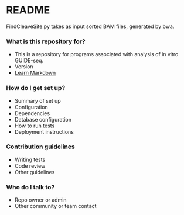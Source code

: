# README #

FindCleaveSite.py takes as input sorted BAM files, generated by bwa.

### What is this repository for? ###

* This is a repository for programs associated with analysis of in vitro GUIDE-seq.
* Version
* [Learn Markdown](https://bitbucket.org/tutorials/markdowndemo)

### How do I get set up? ###

* Summary of set up
* Configuration
* Dependencies
* Database configuration
* How to run tests
* Deployment instructions

### Contribution guidelines ###

* Writing tests
* Code review
* Other guidelines

### Who do I talk to? ###

* Repo owner or admin
* Other community or team contact